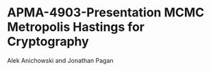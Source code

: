 # APMA-4903-Presentation MCMC Metropolis Hastings for Cryptography
Alek Anichowski and Jonathan Pagan
